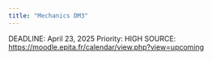 ```yaml
---
title: "Mechanics DM3"
---
```

DEADLINE: April 23, 2025
Priority: HIGH
SOURCE: https://moodle.epita.fr/calendar/view.php?view=upcoming
